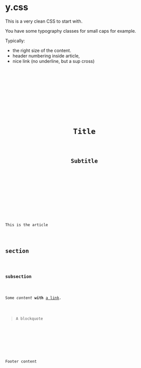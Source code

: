 # y.css

This is a very clean CSS to start with.

You have some typography classes for small caps for example.

Typically: 

- the right size of the content.
- header numbering inside article, 
- nice link (no underline, but a sup cross)

<pre><code>
<html>
    <head>
        <meta http-equiv="Content-Type" content="text/html; charset=UTF-8" />
        <link rel="stylesheet" type="text/css" href="y.css" />
        <title>Page title</title>
    </head>
    <body>
        <header>
            <h1>Title</h1>
            <h2>Subtitle</h2>
        </header>

        <article>
            <title> <h1>Article Title</h1> </title>
            <p>This is the article</p>
            <h2>section</h2>
            <h3>subsection</h3>
            <p>Some <em>content</em> <strong>with</strong> <a href="#">a link</a>. </p>
            <blockquote>A blockquote</blockquote>
        </article>

        <footer>
        <p>Footer content</p>
        </footer>
    </body>
</html>
</code></pre>
